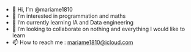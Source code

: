 - 👋 Hi, I’m @mariame1810
- 👀 I’m interested in programmation and maths 
- 🌱 I’m currently learning IA and Data engineering 
- 💞️ I’m looking to collaborate on nothing and everything I would like to learn 
- 📫 How to reach me : mariame1810@icloud.com

<!---
mariame1810/mariame1810 is a ✨ special ✨ repository because its `README.md` (this file) appears on your GitHub profile.
You can click the Preview link to take a look at your changes.
--->
